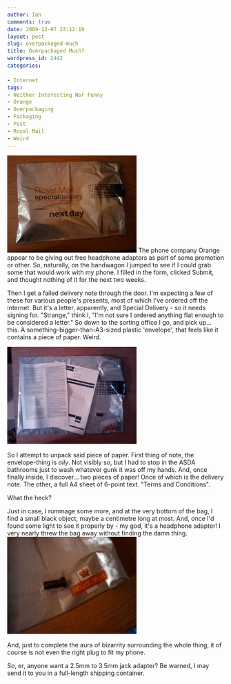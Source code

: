```yaml
---
author: Ian
comments: true
date: 2009-12-07 23:12:19
layout: post
slug: overpackaged-much
title: Overpackaged Much?
wordpress_id: 2442
categories:

- Internet
tags:
- Neither Interesting Nor Funny
- Orange
- Overpackaging
- Packaging
- Post
- Royal Mail
- Weird
---
```


[![The Envelope: Vast, Thin, and Oily.](/blog/2009/12/2009-12-07-22.50.25-300x225.jpg)](/blog/2009/12/2009-12-07-22.50.25.jpg)
The phone company Orange appear to be giving out free headphone adapters as part of some promotion or other.  So, naturally, on the bandwagon I jumped to see if I could grab some that would work with my phone.  I filled in the form, clicked Submit, and thought nothing of it for the next two weeks.

Then I get a failed delivery note through the door.  I'm expecting a few of these for various people's presents, most of which I've ordered off the internet.  But it's a letter, apparently, and Special Delivery - so it needs signing for.  "Strange," think I, "I'm not sure I ordered anything flat enough to be considered a letter."  So down to the sorting office I go, and pick up... this.  A something-bigger-than-A3-sized plastic 'envelope', that feels like it contains a piece of paper.  Weird.

[![Package Contents](/blog/2009/12/2009-12-07-22.51.20-300x225.jpg)](/blog/2009/12/2009-12-07-22.51.20.jpg)

So I attempt to unpack said piece of paper.  First thing of note, the envelope-thing is _oily_.  Not visibly so, but I had to stop in the ASDA bathrooms just to wash whatever gunk it was off my hands.  And, once finally inside, I discover... two pieces of paper!  Once of which is the delivery note.  The other, a full A4 sheet of 6-point text.  "Terms and Conditions".

What the heck?

Just in case, I rummage some more, and at the very bottom of the bag, I find a small black object, maybe a centimetre long at most.  And, once I'd found some light to see it properly by - my god, it's a headphone adapter!  I very nearly threw the bag away without finding the damn thing.
[![The Adapter Itself, Just in Case you Missed It](/blog/2009/12/2009-12-07-22.52.29-300x225.jpg)](/blog/2009/12/2009-12-07-22.52.29.jpg)

And, just to complete the aura of bizarrity surrounding the whole thing, it of course is not even the right plug to fit my phone.

So, er, anyone want a 2.5mm to 3.5mm jack adapter?  Be warned, I may send it to you in a full-length shipping container.

